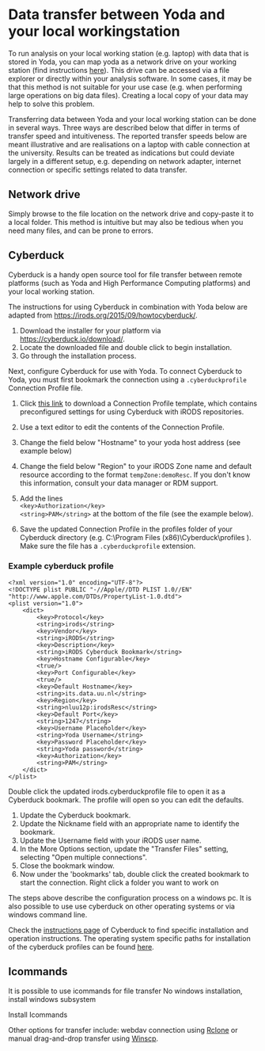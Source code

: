 # Data transfer between Yoda and your local workingstation

To run analysis on your local working station (e.g. laptop) with data that is stored in Yoda, you can map yoda as a network drive on your working station (find instructions [here](https://yoda.sites.uu.nl/home/how-to-quick-guide/create-a-network-share/)). This drive can be accessed via a file explorer or directly within your analysis software. In some cases, it may be that this method is not suitable for your use case (e.g. when performing large operations on big data files). Creating a local copy of your data may help to solve this problem.

Transferring data between Yoda and your local working station can be done in several ways. Three ways are described below that differ in terms of transfer speed and intuitiveness. The reported transfer speeds below are meant illustrative and are realisations on a laptop with cable connection at the university. Results can be treated as indications but could deviate largely in a different setup, e.g. depending on network adapter, internet connection or specific settings related to data transfer.

## Network drive
Simply browse to the file location on the network drive and copy-paste it to a local folder. This method is intuitive but may also be tedious when you need many files, and can be prone to errors.

## Cyberduck
Cyberduck is a handy open source tool for file transfer between remote platforms (such as Yoda and High Performance Computing platforms) and your local working station.

The instructions for using Cyberduck in combination with Yoda below are adapted from https://irods.org/2015/09/howtocyberduck/.

1. Download the installer for your platform via https://cyberduck.io/download/.
2. Locate the downloaded file and double click to begin installation. 
3. Go through the installation process. 

Next, configure Cyberduck for use with Yoda.
To connect Cyberduck to Yoda, you must first bookmark the connection using a `.cyberduckprofile` Connection Profile file.

1. Click [this link](http://people.renci.org/~danb/FOR_DEMOS/cyberduck/irods.cyberduckprofile) to download a Connection Profile template, which contains preconfigured settings for using Cyberduck with iRODS repositories.

2. Use a text editor to edit the contents of the Connection Profile.

3. Change the field below "Hostname" to your yoda host address (see example below)

4. Change the field below "Region" to your iRODS Zone name and default resource according to the format `tempZone:demoResc`. If you don't know this information, consult your data manager or RDM support.

5. Add the lines  
`<key>Authorization</key>`  
`<string>PAM</string>`
at the bottom of the file (see the example below).

6. Save the updated Connection Profile in the profiles folder of your Cyberduck directory (e.g. C:\Program Files (x86)\Cyberduck\profiles ). Make sure the file has a `.cyberduckprofile` extension.


### Example cyberduck profile
```
<?xml version="1.0" encoding="UTF-8"?>
<!DOCTYPE plist PUBLIC "-//Apple//DTD PLIST 1.0//EN" "http://www.apple.com/DTDs/PropertyList-1.0.dtd">
<plist version="1.0">
    <dict>
        <key>Protocol</key>
        <string>irods</string>
        <key>Vendor</key>
        <string>iRODS</string>
        <key>Description</key>
        <string>iRODS Cyberduck Bookmark</string>
        <key>Hostname Configurable</key>
        <true/>
        <key>Port Configurable</key>
        <true/>
        <key>Default Hostname</key>
        <string>its.data.uu.nl</string>
        <key>Region</key>
        <string>nluu12p:irodsResc</string>
        <key>Default Port</key>
        <string>1247</string>
        <key>Username Placeholder</key>
        <string>Yoda Username</string>
        <key>Password Placeholder</key>
        <string>Yoda password</string>
        <key>Authorization</key>
        <string>PAM</string>
    </dict>
</plist>
```

Double click the updated irods.cyberduckprofile file to open it as a Cyberduck bookmark. The profile will open so you can edit the defaults.

1. Update the Cyberduck bookmark.
2. Update the Nickname field with an appropriate name to identify the bookmark.
3. Update the Username field with your iRODS user name.
4. In the More Options section, update the "Transfer Files" setting, selecting "Open multiple connections".
5. Close the bookmark window.
6. Now under the 'bookmarks' tab, double click the created bookmark to start the connection. Right click a folder you want to work on 


The steps above describe the configuration process on a windows pc. It is also possible to use use cyberduck on other operating systems or via windows command line. 

Check the [instructions page](https://trac.cyberduck.io/wiki/help/en/howto/cli) of Cyberduck to find specific installation and operation instructions.
The operating system specific paths for installation of the cyberduck profiles can be found [here](https://trac.cyberduck.io/wiki/help/en/howto/cli#Profiles).


## Icommands
It is possible to use icommands for file transfer 
No windows installation, install windows subsystem

Install Icommands 






Other options for transfer include: webdav connection using [Rclone](https://rclone.org/) or manual drag-and-drop transfer using [Winscp](https://winscp.net/).
